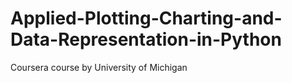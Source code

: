 # Applied-Plotting-Charting-and-Data-Representation-in-Python
Coursera course by University of Michigan

